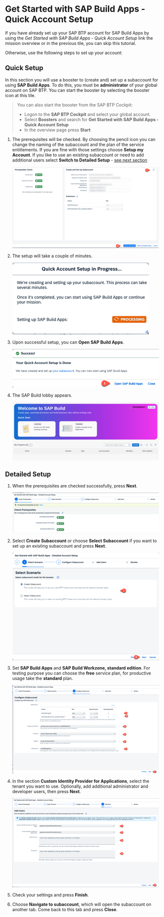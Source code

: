 # Get Started with SAP Build Apps - Quick Account Setup


If you have already set up your SAP BTP account for SAP Build Apps by using the _Get Started with SAP Build Apps - Quick Account Setup_ link the mission overview or in the previous tile, you can skip this tutorial.

Otherwise, use the following steps to set up your account:

## Quick Setup
In this section you will use a booster to (create and) set up a subaccount for using **SAP Build Apps**. To do this, you must be **administrator** of your global account on SAP BTP. You can start the booster by selecting the booster icon at this tile.
  
  > You can also start the booster from the SAP BTP Cockpit:
  > * Logon to the **SAP BTP Cockpit** and select your global account.
  > * Select **Boosters** and search for **Get Started with SAP Build Apps - Quick Account Setup**    
  > * In the overview page press **Start**
 
1. The prerequisites will be checked. By choosing the pencil icon you can change the naming of the subaccount and the plan of the service entitlements. If you are fine with those settings choose **Setup my Account**. If you like to use an existing subaccount or need to add additional users select **Switch to Detailed Setup** - [see next section](./QUICKSETUP.md#detailed-setup)
   
   ![Quick Setup](./images/quick_setup3.png)

2. The setup will take a couple of minutes.

   ![Quick Setup](./images/quick_setup4.png)

3. Upon successful setup, you can **Open SAP Build Apps**.
   
   ![Quick Setup](./images/quick_setup5.png)

4. The SAP Build lobby appears.
   
   ![Build Apps](../create-application/develop/images/sap-build-lobby.png)

## Detailed Setup


1. When the prerequisites are checked successfully, press **Next**.

    ![Detailed Setup](./images/detail_setup1.png)

2. Select **Create Subaccount** or choose **Select Subaccount** if you want to set up an existing subaccount and press **Next**.

    ![Detailed Setup](./images/detail_setup2.png)

3. Set **SAP Build Apps** and **SAP Build Workzone, standard edition**. For testing purpose you can choose the **free** service plan, for productive usage take the **standard** plan.

   ![Detailed Setup](./images/detail_setup3.png)

4. In the section **Custom Identity Provider for Applications**, select the tenant you want to use. Optionally, add additional administrator and developer users, then press **Next**.

    ![Detailed Setup](./images/detail_setup4.png)

5.  Check your settings and press **Finish**.

6. Choose **Navigate to subaccount**, which will open the subaccount on another tab. Come back to this tab and press **Close**.









